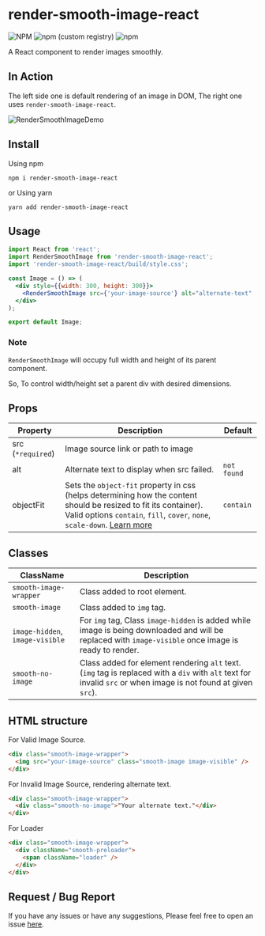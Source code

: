 # render-smooth-image-react

![NPM](https://img.shields.io/npm/l/render-smooth-image-react.svg)
![npm (custom registry)](https://img.shields.io/npm/v/render-smooth-image-react/latest.svg)
![npm](https://img.shields.io/npm/dm/render-smooth-image-react.svg)

A React component to render images smoothly.

## In Action

The left side one is default rendering of an image in DOM, The right one uses `render-smooth-image-react`.

![RenderSmoothImageDemo](https://user-images.githubusercontent.com/22497932/60706073-4400fd80-9f26-11e9-8932-93fa6b423a6c.gif)

## Install

Using npm

```
npm i render-smooth-image-react
```

or Using yarn

```
yarn add render-smooth-image-react
```

## Usage

```jsx
import React from 'react';
import RenderSmoothImage from 'render-smooth-image-react';
import 'render-smooth-image-react/build/style.css';

const Image = () => (
  <div style={{width: 300, height: 300}}>
    <RenderSmoothImage src={'your-image-source'} alt="alternate-text"  />
  </div>
);

export default Image;
```


### Note
`RenderSmoothImage` will occupy full width and height of its parent component.

So, To control width/height set a parent div with desired dimensions.

## Props
| Property        | Description | Default |
| --------------- | ----------- | ------- |
| src (`*required`) | Image source link or path to image | &nbsp; |
| alt | Alternate text to display when src failed. | `not found` |
| objectFit | Sets the `object-fit` property in css (helps determining how the content should be resized to fit its container). Valid options `contain`, `fill`, `cover`, `none`, `scale-down`. [Learn more](https://developer.mozilla.org/en-US/docs/Web/CSS/object-fit) | `contain` |

## Classes
| ClassName       | Description      |
| --------------- | ---------------- |
| `smooth-image-wrapper` | Class added to root element. |
| `smooth-image` | Class added to `img` tag. |
| `image-hidden`, `image-visible` | For `img` tag, Class `image-hidden` is added while image is being downloaded and will be replaced with `image-visible` once image is ready to render. |
| `smooth-no-image` | Class added for element rendering `alt` text. (`img` tag is replaced with a `div` with `alt` text for invalid `src` or when image is not found at given `src`). |

## HTML structure
For Valid Image Source.
```html
<div class="smooth-image-wrapper">
  <img src="your-image-source" class="smooth-image image-visible" />
</div>
```

For Invalid Image Source, rendering alternate text.

```html
<div class="smooth-image-wrapper">
  <div class="smooth-no-image">"Your alternate text."</div>
</div>
```

For Loader

```html
<div class="smooth-image-wrapper">
  <div className="smooth-preloader">
    <span className="loader" />
  </div>
</div>
```

## Request / Bug Report

If you have any issues or have any suggestions,
Please feel free to open an issue [here](https://github.com/KRRISH96/render-smooth-image-react/issues).
